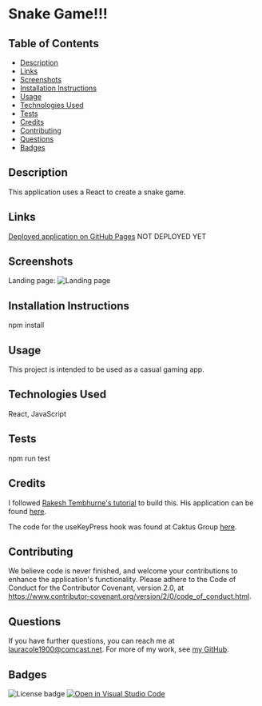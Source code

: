 # Snake Game!!!

## Table of Contents

* [Description](#description)
* [Links](#links)
* [Screenshots](#screenshots)
* [Installation Instructions](#installation-instructions)
* [Usage](#usage)
* [Technologies Used](#technologies-used)
* [Tests](#tests)
* [Credits](#credits)
* [Contributing](#contributing)
* [Questions](#questions)
* [Badges](#badges)

## Description

This application uses a React to create a snake game.

## Links

[Deployed application on GitHub Pages](https://#) NOT DEPLOYED YET

## Screenshots

Landing page:
![Landing page](assets/#.png)

## Installation Instructions

npm install

## Usage

This project is intended to be used as a casual gaming app.

## Technologies Used

React, JavaScript

## Tests

npm run test

## Credits

I followed [Rakesh Tembhurne's tutorial](https://medium.com/swlh/how-i-created-a-snake-game-in-react-7743fc599084) to build this. His application can be found [here](https://github.com/rakeshtembhurne/snake-game).

The code for the useKeyPress hook was found at Caktus Group [here](https://www.caktusgroup.com/blog/2020/07/01/usekeypress-hook-react/).

## Contributing

We believe code is never finished, and welcome your contributions to enhance the application's functionality. Please adhere to the Code of Conduct for the Contributor Covenant, version 2.0, at https://www.contributor-covenant.org/version/2/0/code_of_conduct.html.

## Questions

If you have further questions, you can reach me at lauracole1900@comcast.net. For more of my work, see [my GitHub](https://github.com/LauraCole1900).

## Badges

![License badge](https://img.shields.io/badge/license-MIT-brightgreen) [![Open in Visual Studio Code](https://open.vscode.dev/badges/open-in-vscode.svg)](https://open.vscode.dev/LauraCole1900/bcms)